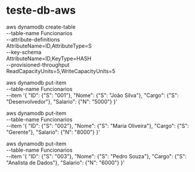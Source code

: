 # teste-db-aws

aws dynamodb create-table \
    --table-name Funcionarios \
    --attribute-definitions \
        AttributeName=ID,AttributeType=S \
    --key-schema \
        AttributeName=ID,KeyType=HASH \
    --provisioned-throughput \
        ReadCapacityUnits=5,WriteCapacityUnits=5


aws dynamodb put-item \
    --table-name Funcionarios \
    --item '{
        "ID": {"S": "001"},
        "Nome": {"S": "João Silva"},
        "Cargo": {"S": "Desenvolvedor"},
        "Salario": {"N": "5000"}
    }'


aws dynamodb put-item \
    --table-name Funcionarios \
    --item '{
        "ID": {"S": "002"},
        "Nome": {"S": "Maria Oliveira"},
        "Cargo": {"S": "Gerente"},
        "Salario": {"N": "8000"}
    }'

aws dynamodb put-item \
    --table-name Funcionarios \
    --item '{
        "ID": {"S": "003"},
        "Nome": {"S": "Pedro Souza"},
        "Cargo": {"S": "Analista de Dados"},
        "Salario": {"N": "6000"}
    }'
